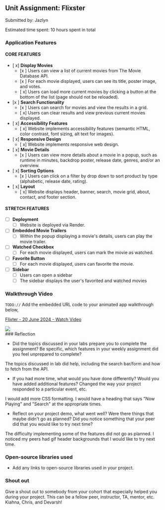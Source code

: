 ## Unit Assignment: Flixster

Submitted by: Jazlyn

Estimated time spent: 10 hours spent in total


### Application Features

#### CORE FEATURES


- [ x] **Display Movies**
  - [x ] Users can view a list of current movies from The Movie Database API.
  - [x ] For each movie displayed, users can see its title, poster image, and votes.
  - [ x] Users can load more current movies by clicking a button at the bottom of the list (page should not be reloaded).
- [x ] **Search Functionality**
  - [x ] Users can search for movies and view the results in a grid.
  - [ x] Users can clear results and view previous current movies displayed.
- [ x] **Accessibility Features**
  - [ x] Website implements accessibility features (semantic HTML, color contrast, font sizing, alt text for images).
- [ x] **Responsive Design**
  - [ x] Website implements responsive web design.
- [ x] **Movie Details**
  - [x ] Users can view more details about a movie in a popup, such as runtime in minutes, backdrop poster, release date, genres, and/or an overview.
- [ x] **Sorting Options**
  - [x ] Users can click on a filter by drop down to sort product by type (alphabetic, release date, rating).
- [ x] **Layout**
  - [ x] Website displays header, banner, search, movie grid, about, contact, and footer section.

#### STRETCH FEATURES

- [ ] **Deployment**
  - [ ] Website is deployed via Render.
- [ ] **Embedded Movie Trailers**
  - [ ] Within the popup displaying a movie's details, users can play the movie trailer.
- [ ] **Watched Checkbox**
  - [ ] For each movie displayed, users can mark the movie as watched.
- [ ] **Favorite Button**
  - [ ] For each movie displayed, users can favorite the movie.
- [ ] **Sidebar**
  - [ ] Users can open a sidebar
  - [ ] The sidebar displays the user's favorited and watched movies

### Walkthrough Video

`TODO://` Add the embedded URL code to your animated app walkthrough below, 
<div>
    <a href="https://www.loom.com/share/8e7b2106ac79431abb057f6896f3f4df">
      <p>Flixter - 20 June 2024 - Watch Video</p>
    </a>
    <a href="https://www.loom.com/share/8e7b2106ac79431abb057f6896f3f4df">
      <img style="max-width:300px;" src="https://cdn.loom.com/sessions/thumbnails/8e7b2106ac79431abb057f6896f3f4df-with-play.gif">
    </a>
  </div>
### Reflection

* Did the topics discussed in your labs prepare you to complete the assignment? Be specific, which features in your weekly assignment did you feel unprepared to complete?

The topics discussed in lab did help, including the search bar/form and how to fetch from the API. 

* If you had more time, what would you have done differently? Would you have added additional features? Changed the way your project responded to a particular event, etc.
  
I would add more CSS formatting. I would have a heading that says "Now Playing" and "Search" at the appropriate times.

* Reflect on your project demo, what went well? Were there things that maybe didn't go as planned? Did you notice something that your peer did that you would like to try next time?

The difficulty implementing some of the features did not go as planned. I noticed my peers had gif header backgrounds that I would like to try next time.

### Open-source libraries used

- Add any links to open-source libraries used in your project.

### Shout out

Give a shout out to somebody from your cohort that especially helped you during your project. This can be a fellow peer, instructor, TA, mentor, etc.
Kiahna, Chris, and Devarsh!
